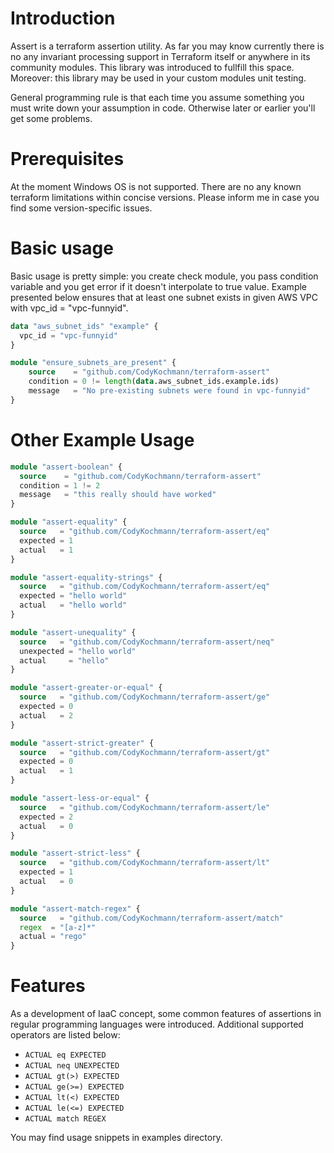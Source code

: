 # Introduction

Assert is a terraform assertion utility. As far you may know currently there is no any invariant processing support in Terraform itself or anywhere in its community modules. This library was introduced to fullfill this space. Moreover: this library may be used in your custom modules unit testing.

General programming rule is that each time you assume something you must write down your assumption in code. Otherwise later or earlier you'll get some problems.

# Prerequisites

At the moment Windows OS is not supported. There are no any known terraform limitations within concise versions. Please inform me in case you find some version-specific issues.

# Basic usage

Basic usage is pretty simple: you create check module, you pass condition variable and you get error if it doesn't interpolate to true value. Example presented below ensures that at least one subnet exists in given AWS VPC with vpc_id = "vpc-funnyid".

```terraform
data "aws_subnet_ids" "example" {
  vpc_id = "vpc-funnyid"
}

module "ensure_subnets_are_present" {
    source    = "github.com/CodyKochmann/terraform-assert"
    condition = 0 != length(data.aws_subnet_ids.example.ids)
    message   = "No pre-existing subnets were found in vpc-funnyid"
}
```

# Other Example Usage

```terraform
module "assert-boolean" {
  source    = "github.com/CodyKochmann/terraform-assert"
  condition = 1 != 2
  message   = "this really should have worked"
}

module "assert-equality" {
  source   = "github.com/CodyKochmann/terraform-assert/eq"
  expected = 1
  actual   = 1
}

module "assert-equality-strings" {
  source   = "github.com/CodyKochmann/terraform-assert/eq"
  expected = "hello world"
  actual   = "hello world"
}

module "assert-unequality" {
  source   = "github.com/CodyKochmann/terraform-assert/neq"
  unexpected = "hello world"
  actual     = "hello"
}

module "assert-greater-or-equal" {
  source   = "github.com/CodyKochmann/terraform-assert/ge"
  expected = 0
  actual   = 2
}

module "assert-strict-greater" {
  source   = "github.com/CodyKochmann/terraform-assert/gt"
  expected = 0
  actual   = 1
}

module "assert-less-or-equal" {
  source   = "github.com/CodyKochmann/terraform-assert/le"
  expected = 2
  actual   = 0
}

module "assert-strict-less" {
  source   = "github.com/CodyKochmann/terraform-assert/lt"
  expected = 1
  actual   = 0
}

module "assert-match-regex" {
  source   = "github.com/CodyKochmann/terraform-assert/match"
  regex  = "[a-z]*"
  actual = "rego"
}
```

# Features

As a development of IaaC concept, some common features of assertions in regular programming languages were introduced. Additional supported operators are listed below:
 * `ACTUAL eq EXPECTED`
 * `ACTUAL neq UNEXPECTED`
 * `ACTUAL gt(>) EXPECTED`
 * `ACTUAL ge(>=) EXPECTED`
 * `ACTUAL lt(<) EXPECTED`
 * `ACTUAL le(<=) EXPECTED`
 * `ACTUAL match REGEX`

You may find usage snippets in examples directory.
